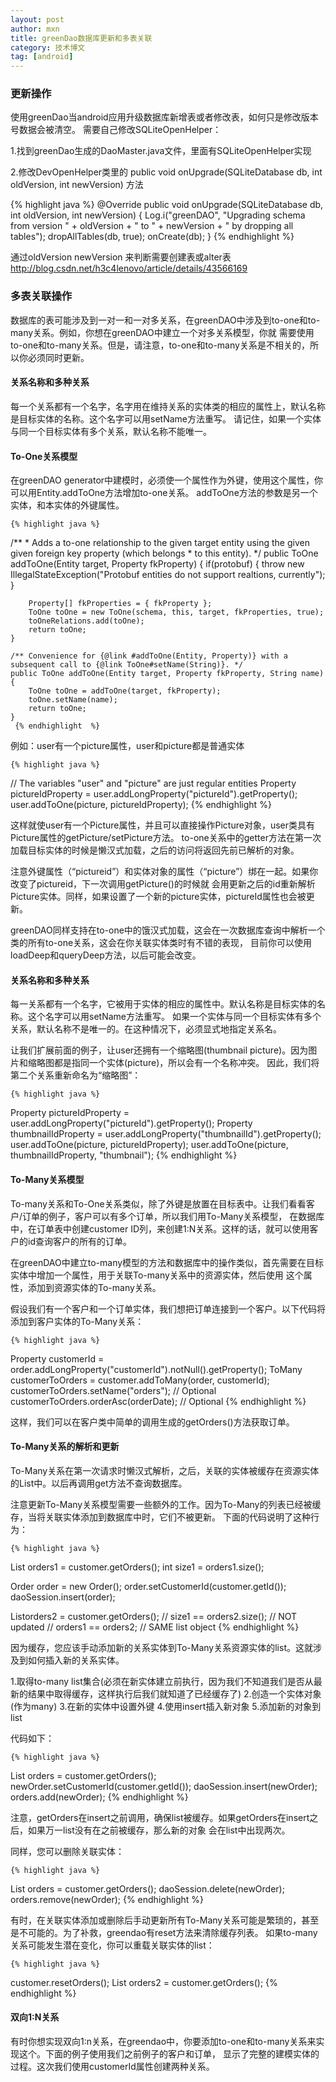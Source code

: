 ```yaml
---
layout: post
author: mxn
title: greenDao数据库更新和多表关联
category: 技术博文
tag: [android]
---
```


### 更新操作


使用greenDao当android应用升级数据库新增表或者修改表，如何只是修改版本号数据会被清空。
需要自己修改SQLiteOpenHelper：

1.找到greenDao生成的DaoMaster.java文件，里面有SQLiteOpenHelper实现

2.修改DevOpenHelper类里的   public void onUpgrade(SQLiteDatabase db, int oldVersion, int newVersion) 方法

{% highlight java %}
        @Override
        public void onUpgrade(SQLiteDatabase db, int oldVersion, int newVersion) {
            Log.i("greenDAO", "Upgrading schema from version " + oldVersion + " to " + newVersion + " by dropping all tables");
            dropAllTables(db, true);
            onCreate(db);
        }
     {% endhighlight  %}   
        
通过oldVersion newVersion 来判断需要创建表或alter表
http://blog.csdn.net/h3c4lenovo/article/details/43566169

### 多表关联操作

数据库的表可能涉及到一对一和一对多关系，在greenDAO中涉及到to-one和to-many关系。例如，你想在greenDAO中建立一个对多关系模型，你就
需要使用to-one和to-many关系。但是，请注意，to-one和to-many关系是不相关的，所以你必须同时更新。

#### 关系名称和多种关系

每一个关系都有一个名字，名字用在维持关系的实体类的相应的属性上，默认名称是目标实体的名称。这个名字可以用setName方法重写。
请记住，如果一个实体与同一个目标实体有多个关系，默认名称不能唯一。

#### To-One关系模型

在greenDAO generator中建模时，必须使一个属性作为外键，使用这个属性，你可以用Entity.addToOne方法增加to-one关系。
addToOne方法的参数是另一个实体，和本实体的外键属性。

    {% highlight java %}
/**
     * Adds a to-one relationship to the given target entity using the given given foreign key property (which belongs
     * to this entity).
     */
    public ToOne addToOne(Entity target, Property fkProperty) {
        if(protobuf) {
            throw new IllegalStateException("Protobuf entities do not support realtions, currently");
        }

        Property[] fkProperties = { fkProperty };
        ToOne toOne = new ToOne(schema, this, target, fkProperties, true);
        toOneRelations.add(toOne);
        return toOne;
    }

    /** Convenience for {@link #addToOne(Entity, Property)} with a subsequent call to {@link ToOne#setName(String)}. */
    public ToOne addToOne(Entity target, Property fkProperty, String name) {
        ToOne toOne = addToOne(target, fkProperty);
        toOne.setName(name);
        return toOne;
    }
     {% endhighlight  %}   
     
     
例如：user有一个picture属性，user和picture都是普通实体

    {% highlight java %}
// The variables "user" and "picture" are just regular entities
Property pictureIdProperty = user.addLongProperty("pictureId").getProperty();
user.addToOne(picture, pictureIdProperty);
     {% endhighlight  %}   

这样就使user有一个Picture属性，并且可以直接操作Picture对象，user类具有Picture属性的getPicture/setPicture方法。
to-one关系中的getter方法在第一次加载目标实体的时候是懒汉式加载，之后的访问将返回先前已解析的对象。

注意外键属性（“pictureid”）和实体对象的属性（“picture”）绑在一起。如果你改变了pictureid，下一次调用getPicture()的时候就
会用更新之后的id重新解析Picture实体。同样，如果设置了一个新的picture实体，pictureId属性也会被更新。

greenDAO同样支持在to-one中的饿汉式加载，这会在一次数据库查询中解析一个类的所有to-one关系，这会在你关联实体类时有不错的表现，
目前你可以使用loadDeep和queryDeep方法，以后可能会改变。

#### 关系名称和多种关系

每一关系都有一个名字，它被用于实体的相应的属性中。默认名称是目标实体的名称。这个名字可以用setName方法重写。
如果一个实体与同一个目标实体有多个关系，默认名称不是唯一的。在这种情况下，必须显式地指定关系名。

让我们扩展前面的例子，让user还拥有一个缩略图(thumbnail picture)。因为图片和缩略图都是指同一个实体(picture)，所以会有一个名称冲突。
因此，我们将第二个关系重新命名为“缩略图”：

    {% highlight java %}
Property pictureIdProperty = user.addLongProperty("pictureId").getProperty();
Property thumbnailIdProperty = user.addLongProperty("thumbnailId").getProperty();
user.addToOne(picture, pictureIdProperty);
user.addToOne(picture, thumbnailIdProperty, "thumbnail");
     {% endhighlight  %} 
     
#### To-Many关系模型

To-many关系和To-One关系类似，除了外键是放置在目标表中。让我们看看客户/订单的例子，客户可以有多个订单，所以我们用To-Many关系模型，
在数据库中，在订单表中创建customer ID列，来创建1:N关系。这样的话，就可以使用客户的id查询客户的所有的订单。

在greenDAO中建立to-many模型的方法和数据库中的操作类似，首先需要在目标实体中增加一个属性，用于关联To-many关系中的资源实体，然后使用
这个属性，添加到资源实体的To-many关系。

假设我们有一个客户和一个订单实体，我们想把订单连接到一个客户。以下代码将添加到客户实体的To-Many关系：

    {% highlight java %}
Property customerId = order.addLongProperty("customerId").notNull().getProperty();
ToMany customerToOrders = customer.addToMany(order, customerId);
customerToOrders.setName("orders"); // Optional
customerToOrders.orderAsc(orderDate); // Optional
     {% endhighlight  %} 
     
这样，我们可以在客户类中简单的调用生成的getOrders()方法获取订单。

#### To-Many关系的解析和更新

To-Many关系在第一次请求时懒汉式解析，之后，关联的实体被缓存在资源实体的List中。以后再调用get方法不查询数据库。

注意更新To-Many关系模型需要一些额外的工作。因为To-Many的列表已经被缓存，当将关联实体添加到数据库中时，它们不被更新。
下面的代码说明了这种行为：

    {% highlight java %}
List orders1 = customer.getOrders();
int size1 = orders1.size();

Order order = new Order();
order.setCustomerId(customer.getId());
daoSession.insert(order);

Listorders2 = customer.getOrders();
// size1 == orders2.size(); // NOT updated
// orders1 == orders2; // SAME list object
     {% endhighlight  %} 

因为缓存，您应该手动添加新的关系实体到To-Many关系资源实体的list。这就涉及到如何插入新的关系实体。

1.取得to-many list集合(必须在新实体建立前执行，因为我们不知道我们是否从最新的结果中取得缓存，这样执行后我们就知道了已经缓存了)
2.创造一个实体对象(作为many)
3.在新的实体中设置外键
4.使用insert插入新对象
5.添加新的对象到list

代码如下：

    {% highlight java %}
List orders = customer.getOrders();
newOrder.setCustomerId(customer.getId());
daoSession.insert(newOrder);
orders.add(newOrder);
     {% endhighlight  %} 
     
注意，getOrders在insert之前调用，确保list被缓存。如果getOrders在insert之后，如果万一list没有在之前被缓存，那么新的对象
会在list中出现两次。

同样，您可以删除关联实体：

    {% highlight java %}
List orders = customer.getOrders();
daoSession.delete(newOrder);
orders.remove(newOrder);
     {% endhighlight  %} 
     
有时，在关联实体添加或删除后手动更新所有To-Many关系可能是繁琐的，甚至是不可能的。为了补救，greendao有reset方法来清除缓存列表。
如果to-many关系可能发生潜在变化，你可以重载关联实体的list：

    {% highlight java %}
customer.resetOrders();
List orders2 = customer.getOrders();
     {% endhighlight  %} 
     
     
#### 双向1:N关系

有时你想实现双向1:n关系，在greendao中，你要添加to-one和to-many关系来实现这个。下面的例子使用我们之前例子的客户和订单，
显示了完整的建模实体的过程。这次我们使用customerId属性创建两种关系。


